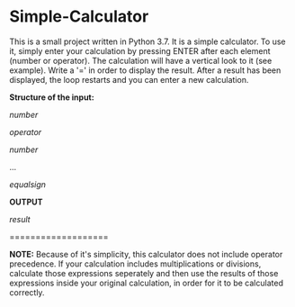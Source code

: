 # Simple-Calculator

This is a small project written in Python 3.7.
It is a simple calculator. To use it, simply enter 
your calculation by pressing ENTER after each element (number or operator).
The calculation will have a vertical look to it (see example).
Write a '=' in order to display the result. After a result has been displayed,
the loop restarts and you can enter a new calculation.

<b>Structure of the input:</b>

<em>number</em>

<em>operator</em>

<em>number</em>

...

<em>equalsign</em>

<b>OUTPUT</b>

<em>result </em>

===================

<b>NOTE:</b> Because of it's simplicity, this calculator does not include operator precedence.
If your calculation includes multiplications or divisions, calculate those expressions seperately and then 
use the results of those expressions inside your original calculation, in order for it to be calculated correctly.






